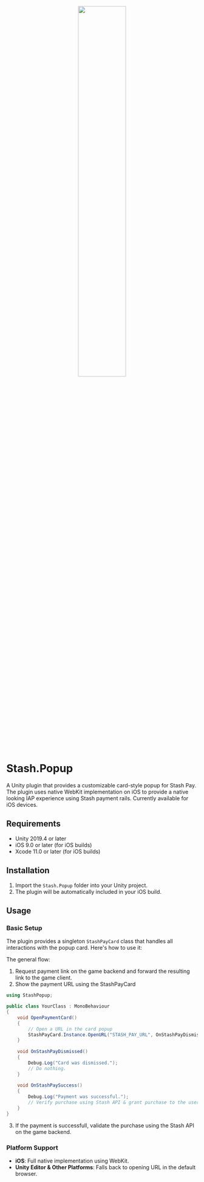 
<p align="center">
  <img src="https://i.ibb.co/RRfh8df/2025-05-27-13-33-27-High-Res-Screenshot-portrait.png" width="50%" />
</p>

# Stash.Popup

A Unity plugin that provides a customizable card-style popup for Stash Pay. The plugin uses native WebKit implementation on iOS to provide a native looking
IAP experience using Stash payment rails. Currently available for iOS devices.

## Requirements

- Unity 2019.4 or later
- iOS 9.0 or later (for iOS builds)
- Xcode 11.0 or later (for iOS builds)

## Installation

1. Import the `Stash.Popup` folder into your Unity project.
2. The plugin will be automatically included in your iOS build.

## Usage

### Basic Setup

The plugin provides a singleton `StashPayCard` class that handles all interactions with the popup card. Here's how to use it:

The general flow:

1. Request payment link on the game backend and forward the resulting link to the game client.
2. Show the payment URL using the StashPayCard

```csharp
using StashPopup;

public class YourClass : MonoBehaviour
{  
    void OpenPaymentCard()
    {
        // Open a URL in the card popup
        StashPayCard.Instance.OpenURL("STASH_PAY_URL", OnStashPayDismissed, OnStashPaySuccess);
    }
    
    void OnStashPayDismissed()
    {
        Debug.Log("Card was dismissed.");
        // Do nothing.
    }
    
    void OnStashPaySuccess()
    {
        Debug.Log("Payment was successful.");
        // Verify purchase using Stash API & grant purchase to the user.
    }
}
```

3. If the payment is successfull, validate the purchase using the Stash API on the game backend.


### Platform Support

- **iOS**: Full native implementation using WebKit.
- **Unity Editor & Other Platforms**: Falls back to opening URL in the default browser.

